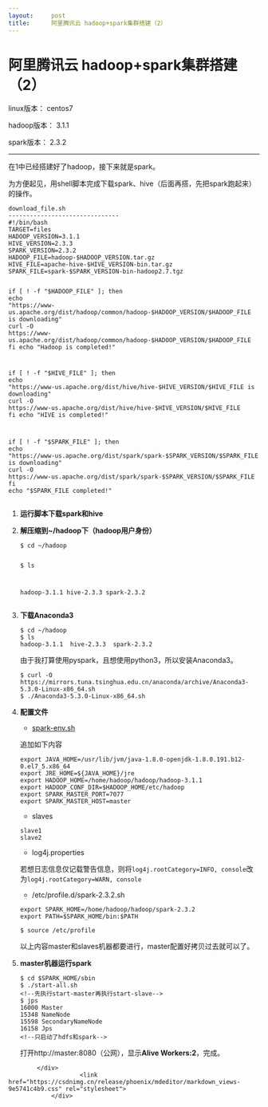 ```yaml
---
layout:     post
title:      阿里腾讯云 hadoop+spark集群搭建（2）
---
```

<div id="article_content" class="article_content clearfix csdn-tracking-statistics" data-pid="blog" data-mod="popu_307" data-dsm="post">
								            <div id="content_views" class="markdown_views prism-atom-one-dark">
							<!-- flowchart 箭头图标 勿删 -->
							<svg xmlns="http://www.w3.org/2000/svg" style="display: none;"><path stroke-linecap="round" d="M5,0 0,2.5 5,5z" id="raphael-marker-block" style="-webkit-tap-highlight-color: rgba(0, 0, 0, 0);"></path></svg>
							<h1><a id="_hadoopspark2_0"></a>阿里腾讯云 hadoop+spark集群搭建（2）</h1>
<p>linux版本： centos7</p>
<p>hadoop版本： 3.1.1</p>
<p>spark版本： 2.3.2</p>
<hr>
<p>在1中已经搭建好了hadoop，接下来就是spark。</p>
<p>为方便起见，用shell脚本完成下载spark、hive（后面再搭，先把spark跑起来）的操作。</p>
<pre><code>download_file.sh
-------------------------------
#!/bin/bash
TARGET=files
HADOOP_VERSION=3.1.1
HIVE_VERSION=2.3.3
SPARK_VERSION=2.3.2
HADOOP_FILE=hadoop-$HADOOP_VERSION.tar.gz
HIVE_FILE=apache-hive-$HIVE_VERSION-bin.tar.gz
SPARK_FILE=spark-$SPARK_VERSION-bin-hadoop2.7.tgz

if [ ! -f "$HADOOP_FILE" ]; then
  echo "https://www-us.apache.org/dist/hadoop/common/hadoop-$HADOOP_VERSION/$HADOOP_FILE is downloading"
  curl -O https://www-us.apache.org/dist/hadoop/common/hadoop-$HADOOP_VERSION/$HADOOP_FILE
fi
echo "Hadoop is completed!"

if [ ! -f "$HIVE_FILE" ]; then
  echo "https://www-us.apache.org/dist/hive/hive-$HIVE_VERSION/$HIVE_FILE is downloading"
  curl -O https://www-us.apache.org/dist/hive/hive-$HIVE_VERSION/$HIVE_FILE
fi
echo "HIVE is completed!"

if [ ! -f "$SPARK_FILE" ]; then
  echo "https://www-us.apache.org/dist/spark/spark-$SPARK_VERSION/$SPARK_FILE is downloading"
  curl -O https://www-us.apache.org/dist/spark/spark-$SPARK_VERSION/$SPARK_FILE
fi
echo "$SPARK_FILE completed!"
</code></pre>
<ol>
<li>
<p><strong>运行脚本下载spark和hive</strong></p>
</li>
<li>
<p><strong>解压缩到~/hadoop下（hadoop用户身份）</strong></p>
<pre><code>$ cd ~/hadoop

$ ls

hadoop-3.1.1  hive-2.3.3  spark-2.3.2
</code></pre>
</li>
<li>
<p><strong>下载Anaconda3</strong></p>
<pre><code>$ cd ~/hadoop
$ ls
hadoop-3.1.1  hive-2.3.3  spark-2.3.2
</code></pre>
<p>由于我打算使用pyspark，且想使用python3，所以安装Anaconda3。</p>
<pre><code>$ curl -O https://mirrors.tuna.tsinghua.edu.cn/anaconda/archive/Anaconda3-5.3.0-Linux-x86_64.sh
$ ./Anaconda3-5.3.0-Linux-x86_64.sh
</code></pre>
</li>
<li>
<p><strong>配置文件</strong></p>
<ul>
<li><a href="http://spark-env.sh" rel="nofollow">spark-env.sh</a></li>
</ul>
<p>追加如下内容</p>
<pre><code>export JAVA_HOME=/usr/lib/jvm/java-1.8.0-openjdk-1.8.0.191.b12-0.el7_5.x86_64
export JRE_HOME=${JAVA_HOME}/jre
export HADOOP_HOME=/home/hadoop/hadoop/hadoop-3.1.1
export HADOOP_CONF_DIR=$HADOOP_HOME/etc/hadoop
export SPARK_MASTER_PORT=7077
export SPARK_MASTER_HOST=master
</code></pre>
<ul>
<li>slaves</li>
</ul>
<pre><code>slave1
slave2
</code></pre>
<ul>
<li>log4j.properties</li>
</ul>
<p>若想日志信息仅记载警告信息，则将<code>log4j.rootCategory=INFO, console</code>改为<code>log4j.rootCategory=WARN, console</code></p>
<ul>
<li>/etc/profile.d/spark-2.3.2.sh</li>
</ul>
<pre><code>export SPARK_HOME=/home/hadoop/hadoop/spark-2.3.2
export PATH=$SPARK_HOME/bin:$PATH
</code></pre>
<pre><code>$ source /etc/profile
</code></pre>
<p>以上内容master和slaves机器都要进行，master配置好拷贝过去就可以了。</p>
</li>
<li>
<p><strong>master机器运行spark</strong></p>
<pre><code>$ cd $SPARK_HOME/sbin
$ ./start-all.sh 
&lt;!--先执行start-master再执行start-slave--&gt;
$ jps
16000 Master
15348 NameNode
15598 SecondaryNameNode
16158 Jps
&lt;!--只启动了hdfs和spark--&gt;
</code></pre>
<p>打开http://master:8080（公网），显示<strong>Alive Workers:2</strong>，完成。</p>
</li>
</ol>

            </div>
						<link href="https://csdnimg.cn/release/phoenix/mdeditor/markdown_views-9e5741c4b9.css" rel="stylesheet">
                </div>